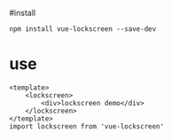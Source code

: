 #install

```
npm install vue-lockscreen --save-dev
```

# use

```
<template>
    <lockscreen>
        <div>lockscreen demo</div>
    </lockscreen>
</template>
import lockscreen from 'vue-lockscreen'

```